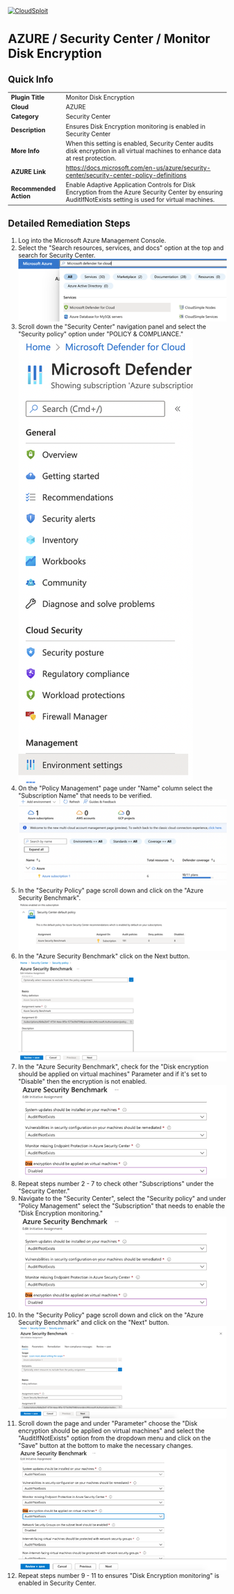 [![CloudSploit](https://cloudsploit.com/img/logo-new-big-text-100.png "CloudSploit")](https://cloudsploit.com)

# AZURE / Security Center / Monitor Disk Encryption

## Quick Info

| | |
|-|-|
| **Plugin Title** | Monitor Disk Encryption |
| **Cloud** | AZURE |
| **Category** | Security Center |
| **Description** | Ensures Disk Encryption monitoring is enabled in Security Center |
| **More Info** | When this setting is enabled, Security Center audits disk encryption in all virtual machines to enhance data at rest protection. |
| **AZURE Link** | https://docs.microsoft.com/en-us/azure/security-center/security-center-policy-definitions |
| **Recommended Action** | Enable Adaptive Application Controls for Disk Encryption from the Azure Security Center by ensuring AuditIfNotExists setting is used for virtual machines. |

## Detailed Remediation Steps


1. Log into the Microsoft Azure Management Console.
2. Select the "Search resources, services, and docs" option at the top and search for Security Center. </br> <img src="/resources/azure/securitycenter/monitor-disk-encryption/step2.png"/>
3. Scroll down the "Security Center" navigation panel and select the "Security policy" option under "POLICY & COMPLIANCE."</br> <img src="/resources/azure/securitycenter/monitor-disk-encryption/step3.png"/>
4. On the "Policy Management" page under "Name" column select the "Subscription Name" that needs to be verified.</br> <img src="/resources/azure/securitycenter/monitor-disk-encryption/step4.png"/>
5. In the "Security Policy" page scroll down and click on the "Azure Security Benchmark".</br> <img src="/resources/azure/securitycenter/monitor-disk-encryption/step5.png"/>
6. In the "Azure Security Benchmark" click on the Next button.</br> <img src="/resources/azure/securitycenter/monitor-disk-encryption/step6.png"/>
7. In the "Azure Security Benchmark", check for the "Disk encryption should be applied on virtual machines" Parameter and if it's set to "Disable" then the encryption is not enabled.</br>  <img src="/resources/azure/securitycenter/monitor-disk-encryption/step7.png"/>
8. Repeat steps number 2 - 7 to check other "Subscriptions" under the "Security Center."</br>
9. Navigate to the "Security Center", select the "Security policy" and under "Policy Management" select the "Subscription" that needs to enable the "Disk Encryption monitoring."</br> <img src="/resources/azure/securitycenter/monitor-disk-encryption/step7.png"/>
10. In the "Security Policy" page scroll down and click on the "Azure Security Benchmark" and click on the "Next" button. </br> <img src="/resources/azure/securitycenter/monitor-disk-encryption/step10.png"/>
11. Scroll down the page and under "Parameter" choose the "Disk encryption should be applied on virtual machines" and select the "AuditIfNotExists" option from the dropdown menu and click on the "Save" button at the bottom to make the necessary changes.</br> <img src="/resources/azure/securitycenter/monitor-disk-encryption/step11.png"/>
12. Repeat steps number 9 - 11 to ensures "Disk Encryption monitoring" is enabled in Security Center.</br>
